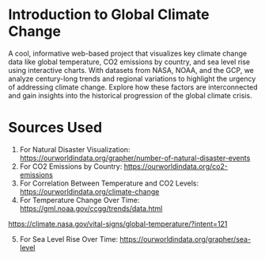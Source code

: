 # Introduction to Global Climate Change
A cool, informative web-based project that visualizes key climate change data like global temperature, CO2 emissions by country, and sea level rise using interactive charts. With datasets from NASA, NOAA, and the GCP, we analyze century-long trends and regional variations to highlight the urgency of addressing climate change. Explore how these factors are interconnected and gain insights into the historical progression of the global climate crisis.

# Sources Used
1. For Natural Disaster Visualization: https://ourworldindata.org/grapher/number-of-natural-disaster-events
2. For CO2 Emissions by Country: https://ourworldindata.org/co2-emissions 
3. For Correlation Between Temperature and CO2 Levels:  https://ourworldindata.org/climate-change
4. For Temperature Change Over Time: https://gml.noaa.gov/ccgg/trends/data.html

https://climate.nasa.gov/vital-signs/global-temperature/?intent=121

5. For Sea Level Rise Over Time: https://ourworldindata.org/grapher/sea-level
